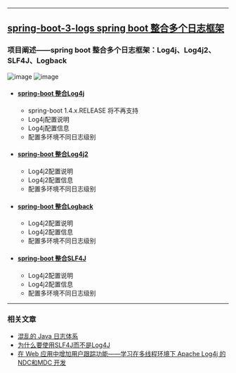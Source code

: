 ----
## [spring-boot-3-logs spring boot 整合多个日志框架](https://github.com/timebusker/spring-boot/tree/master/spring-boot-3-logs/)

### 项目阐述——spring boot 整合多个日志框架：Log4j、Log4j2、SLF4J、Logback
   ![image](https://github.com/timebusker/spring-boot/raw/master/static/spring-boot-3-logs/logging.png?raw=true)
   ![image](https://github.com/timebusker/spring-boot/raw/master/static/spring-boot-3-logs/SLF4J.png?raw=true)
 
 + #### [spring-boot 整合Log4j](https://github.com/timebusker/spring-boot/tree/master/spring-boot-3-logs/spring-boot-3-logs-Log4j/)
   * spring-boot 1.4.x.RELEASE 将不再支持
   * Log4j配置说明
   * Log4j配置信息
   * 配置多环境不同日志级别
	 
 + #### [spring-boot 整合Log4j2](https://github.com/timebusker/spring-boot/tree/master/spring-boot-3-logs/spring-boot-3-logs-Log4j2/)
   * Log4j2配置说明
   * Log4j2配置信息
   * 配置多环境不同日志级别
   
 + #### [spring-boot 整合Logback](https://github.com/timebusker/spring-boot/tree/master/spring-boot-3-logs/spring-boot-3-logs-Logback/)
   * Log4j2配置说明
   * Log4j2配置信息
   * 配置多环境不同日志级别
   
 + #### [spring-boot 整合SLF4J](https://github.com/timebusker/spring-boot/tree/master/spring-boot-3-logs/spring-boot-3-logs-SLF4J/)
   * Log4j2配置说明
   * Log4j2配置信息
   * 配置多环境不同日志级别
		 
----

### 相关文章
 - [混乱的 Java 日志体系](http://note.youdao.com/noteshare?id=8ee5d113de15c2bee1d36be76dddd717)
 - [为什么要使用SLF4J而不是Log4J](http://note.youdao.com/noteshare?id=f47db61d63b5254c76cd9404ef5c83e6)
 - [在 Web 应用中增加用户跟踪功能——学习在多线程环境下 Apache Log4j 的 NDC和MDC 开发](http://note.youdao.com/noteshare?id=9e15b0c68bedf37147965b213203de99)